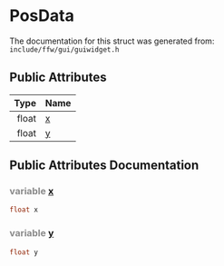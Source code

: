 PosData
===================================


The documentation for this struct was generated from: `include/ffw/gui/guiwidget.h`



## Public Attributes

| Type | Name |
| -------: | :------- |
|  float | [x](#126b6b21) |
|  float | [y](#33ff0bcb) |


## Public Attributes Documentation

### <span style="opacity:0.5;">variable</span> <a id="126b6b21" href="#126b6b21">x</a>

```cpp
float x
```



### <span style="opacity:0.5;">variable</span> <a id="33ff0bcb" href="#33ff0bcb">y</a>

```cpp
float y
```





